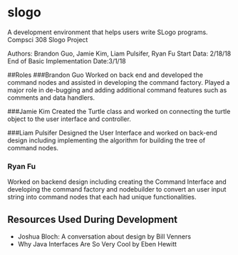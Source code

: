 
# slogo
A development environment that helps users write SLogo programs.
Compsci 308 Slogo Project

Authors: Brandon Guo, Jamie Kim, Liam Pulsifer, Ryan Fu
Start Data: 2/18/18
End of Basic Implementation Date:3/1/18

##Roles
###Brandon Guo
Worked on back end and developed the command nodes and assisted in developing the command 
factory. Played a major role in de-bugging and adding additional command features such as comments
and data handlers.

###Jamie Kim
Created the Turtle class and worked on connecting the turtle object to the user interface
and controller.

###Liam Pulsifer
Designed the User Interface and worked on back-end design including implementing
the algorithm for building the tree of command nodes.

### Ryan  Fu
Worked on backend design including creating the Command Interface and developing the command
factory and nodebuilder to convert an user input string into command nodes that each had
unique functionalities.



## Resources Used During Development
* Joshua Bloch: A conversation about design by Bill Venners
* Why Java Interfaces Are So Very Cool by Eben Hewitt



